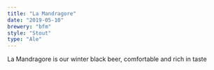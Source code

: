 ```yaml
---
title: "La Mandragore"
date: "2019-05-10"
brewery: "bfm"
style: "Stout"
type: "Ale"
---
```


La Mandragore is our winter black beer, comfortable and rich in taste